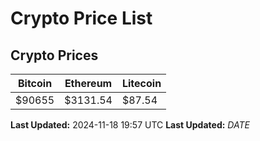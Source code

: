 # Crypto Price List

## Crypto Prices
| Bitcoin | Ethereum | Litecoin |
| ------- | -------- | -------- |
| $90655 | $3131.54 | $87.54 |
**Last Updated:** 2024-11-18 19:57 UTC
**Last Updated:** $DATE$
